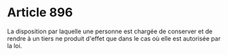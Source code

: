 # Article 896

La disposition par laquelle une personne est chargée de conserver et de rendre à un tiers ne produit d'effet que dans le cas où elle est autorisée par la loi.
